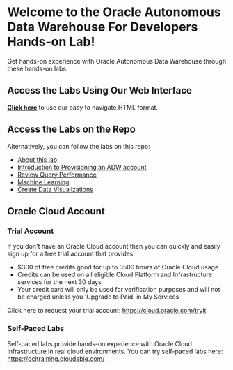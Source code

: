 # Welcome to the Oracle Autonomous Data Warehouse For Developers Hands-on Lab!
Get hands-on experience with Oracle Autonomous Data Warehouse through these hands-on labs.

## Access the Labs Using Our Web Interface
**[Click here](https://ashwin-agarwal.github.io/tutorials/adw4dev-HOL/)** to use our easy to navigate HTML format.

## Access the Labs on the Repo
Alternatively, you can follow the labs on this repo:
- [About this lab](./about-this-lab/content.md)
- [Introduction to Provisioning an ADW account](./intro-provision/content.md)
- [Review Query Performance](./review-query-performance/content.md)
- [Machine Learning](./machine-learning/content.md)
- [Create Data Visualizations](./create-data-visualizations/content.md)

## Oracle Cloud Account

### Trial Account
If you don't have an Oracle Cloud account then you can quickly and easily sign up for a free trial account that provides:
- $300 of free credits good for up to 3500 hours of Oracle Cloud usage
- Credits can be used on all eligible Cloud Platform and Infrastructure services for the next 30 days
- Your credit card will only be used for verification purposes and will not be charged unless you 'Upgrade to Paid' in My Services
  
Click here to request your trial account: https://cloud.oracle.com/tryit

### Self-Paced Labs 
Self-paced labs provide hands-on experience with Oracle Cloud Infrastructure in real cloud environments. You can try self-paced labs here: https://ocitraining.qloudable.com/